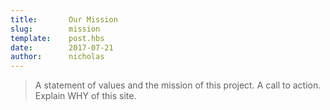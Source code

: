 ```yaml
---
title:       Our Mission
slug:        mission
template:    post.hbs
date:        2017-07-21
author:      nicholas
---
```

> A statement of values and the mission of this project. A call to action. Explain WHY of this site.
